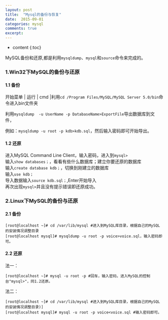 ```yaml
---
layout: post
title:  "Mysql的备份与恢复"
date:  2015-09-01 
categories: mysql
comments: true
excerpt:
---
```


* content
{:toc}

MySQL备份和还原,都是利用`mysqldump`、`mysql`和`source`命令来完成的。   

### 1.Win32下MySQL的备份与还原 

#### 1.1 备份 

开始菜单 | 运行 | cmd |利用`cd /Program Files/MySQL/MySQL Server 5.0/bin`命令进入bin文件夹 

利用`mysqldump  -u UserName -p DatabaseName>ExportFile`导出数据库到文件，

例如：`mysqldump -u root -p kdb>kdb.sql`，然后输入密码即可开始导出。 
  
#### 1.2 还原 

进入MySQL Command Line Client，输入密码，进入到`mysql>`   
输入`show databases；`，看看有些什么数据库；建立你要还原的数据库  
输入`create database kdb；`，切换到刚建立的数据库  
输入`use kdb；`  
导入数据输入`source kdb.sql；`,Enter开始导入  
再次出现`mysql>`并且没有提示错误即还原成功。 
  
### 2.Linux下MySQL的备份与还原 

#### 2.1 备份 

	[root@localhost ~]# cd /var/lib/mysql #进入到MySQL库目录，根据自己的MySQL的安装情况调整目录
	[root@localhost mysql]# mysqldump -u root -p voice>voice.sql，输入密码即可。

#### 2.2 还原
法一：

	[root@localhost ~]# mysql -u root -p #回车，输入密码，进入MySQL的控制台"mysql>"，同1.2还原。

法二：

	[root@localhost ~]# cd /var/lib/mysql #进入到MySQL库目录，根据自己的MySQL的安装情况调整目录)]
	[root@localhost mysql]# mysql -u root -p voice<voice.sql #输入密码即可。
